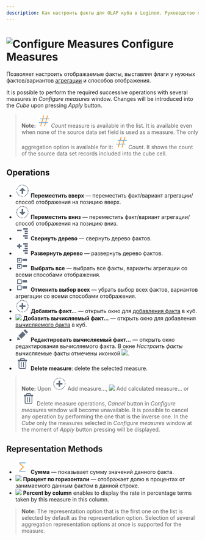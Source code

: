 ```yaml
---
description: Как настроить факты для OLAP куба в Loginom. Руководство по работе с интерфейсом, доступным операциям, способам отображения данных при визуализации с помощью куба.
---
```

# ![Configure Measures](./../../images/icons/viewers/cube/cases/case-tune_default.svg) Configure Measures

Позволяет настроить отображаемые факты, выставляя флаги у нужных фактов/вариантов [агрегации](./../../processors/func/aggregation-functions.md) и способов отображения.

It is possible to perform the required successive operations with several measures in *Configure measures* window. Changes will be introduced into the *Cube* upon pressing *Apply* button.

> **Note:** ![Count-Measure](./../../images/icons/common/aggregations/factor-count_default.svg)*Count* measure is available in the list. It is available even when none of the source data set field is used as a measure. The only aggregation option is available for it: ![Count-Aggregation](./../../images/icons/common/aggregations/factor-count_default.svg)*Count*. It shows the count of the source data set records included into the cube cell.

## Operations

* ![](./../../images/icons/common/toolbar-controls/moveup_default.svg) **Переместить вверх** — переместить факт/вариант агрегации/способ отображения на позицию вверх.
* ![](./../../images/icons/common/toolbar-controls/movedown_default.svg) **Переместить вниз** — переместить факт/вариант агрегации/способ отображения на позицию вниз.
* ![](./../../images/icons/common/toolbar-controls/collapce-all_default.svg) **Свернуть дерево** — свернуть дерево фактов.
* ![](./../../images/icons/common/toolbar-controls/open-all_default.svg) **Развернуть дерево** — развернуть дерево фактов.
* ![](./../../images/icons/common/toolbar-controls/check-all_default.svg) **Выбрать все** — выбрать все факты, варианты агрегации со всеми способами отображения.
* ![](./../../images/icons/common/toolbar-controls/uncheck-all_default.svg) **Отменить выбор всех** — убрать выбор всех фактов, вариантов агрегации со всеми способами отображения.
* ![](./../../images/icons/common/toolbar-controls/toolbar-controls_18x18_plus_default.svg) **Добавить факт...** — открыть окно для [добавления факта](./add-measure.md) в куб.
* ![](./../../images/icons/viewers/cube/cases/case-calc_default.svg) **Добавить вычисляемый факт…** — открыть окно для добавления [вычисляемого факта](./calculated-measure.md) в куб.
* ![](./../../images/icons/common/toolbar-controls/edit_default.svg) **Редактировать вычисляемый факт…** — открыть окно редактирования вычисляемого факта. В окне *Настроить факты* вычисляемые факты отмечены иконкой ![](./../../images/icons/components/calc-data_default.svg).
* ![](./../../images/icons/common/toolbar-controls/delete_default.svg) **Delete measure**: delete the selected measure.

> **Note:** Upon ![](./../../images/icons/common/toolbar-controls/toolbar-controls_18x18_plus_default.svg) Add measure..., ![](./../../images/icons/viewers/cube/cases/case-calc_default.svg) Add calculated measure… or ![](./../../images/icons/common/toolbar-controls/delete_default.svg) Delete measure operations, *Cancel* button in *Configure measures* window will become unavailable. It is possible to cancel any operation by performing the one that is the inverse one. In the  *Cube* only the measures selected in *Configure measures* window at the moment of *Apply* button pressing will be displayed.

## Representation Methods

* ![](./../../images/icons/common/aggregations/factor-sum_default.svg) **Сумма** — показывает сумму значений данного факта.
* ![](./../../images/icons/viewers/cube/aggregation/row-percent_default.svg) **Процент по горизонтали** — отображает долю в процентах от занимаемого данным фактом в данной строке.
* ![](./../../images/icons/viewers/cube/aggregation/col-percent_default.svg) **Percent by column** enables to display the rate in percentage terms taken by this measure in this column.

> **Note:** The representation option that is the first one on the list is selected by default as the representation option. Selection of several aggregation representation options at once is supported for the measure.
